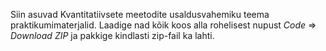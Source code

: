 Siin asuvad Kvantitatiivsete meetodite usaldusvahemiku teema praktikumimaterjalid. Laadige nad kõik koos alla rohelisest nupust *Code* => *Download ZIP* ja pakkige kindlasti zip-fail ka lahti.
